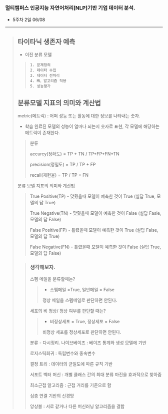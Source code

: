 ### 멀티캠퍼스 인공지능 자연어처리[NLP]기반 기업 데이터 분석.
- 5주차 2일 06/08
---
> ## 타이타닉 생존자 예측
> - 이진 분류 모델
>> ```
>> 1. 문제정의
>> 2. 데이터 수집
>> 3. 데이터 전처리
>> 4. ML 알고리즘 적용
>> 5. 성능평가
>> ```
>
> ## 분류모델 지표의 의미와 계산법
> 
> metric(메트릭) : 어떠 성능 또는 활동에 대한 정보를 나타내는 숫자.
> - 학습 완료된 모델의 성능이 얼마나 되는지 숫자로 표현, 각 모델에 해당하는 메트릭이 존재한다.
> 
>> 분류
>> 
>> accurcy(정확도) = TP + TN / TP+FP+FN+TN
>> 
>> precision(정밀도) = TP / TP + FP
>> 
>> recall(재현율) = TP / TP + FN
>
> 분류 모델 지표의 의미와 계산법
>> True Positive(TP) - 맞췄을때 모델이 예측한 것이 True (실답 True, 모델의 답 True)
>>
>> True Negative(TN) - 맞췄을때 모델이 예측한 것이 False (실답 Fasle, 모델의 답 False)
>> 
>> False Positive(FP) - 틀렸을때 모델이 예측한 것이 True (실답 False, 모델의 답 True)
>> 
>> False Negative(FN) - 틀렸을때 모델이 예측한 것이 False (실답 True, 모델의 답 False)
>
>> ### 생각해보자.
>> 스펨 메일을 분류할때는?
>>> - 스펨메일 =True, 일반메일 = False 
>>> 
>>> 정상 메일을 스펨메일로 판단하면 안된다.
>> 
>> 세포의 비 정상/ 정상 여부를 판단할 때는?
>>> - 비정상세포 = True, 정상세포 = False
>>> 
>>> 비정상 세포를 정상세포로 판단하면 안된다.
>>
>> 분류 - 다시정리.
>> 나이브베이즈 :  베이즈 통계와 생성 모델에 기반
>> 
>> 로지스틱회귀 : 독립변수와 종속변수
>>
>> 결정 트리 :  데이터의 균일도에 따른 규칙 기반
>> 
>> 서포트 벡터 머신 : 개별 클래스 간의 최대 분류 마진을 효과적으로 찾아줌
>> 
>> 최소근접 알고리즘 : 근접 거리를 기준으로 함
>> 
>> 심층 연결 기반의 신경망
>>
>> 앙상블 : 서로 같거나 다른 머신러닝 알고리즘을 결합
